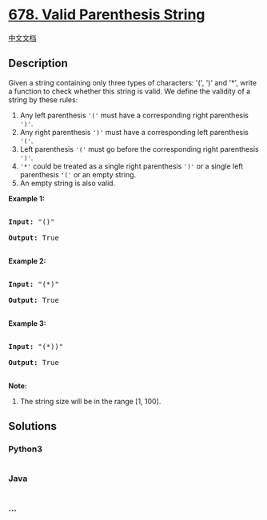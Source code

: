 # [678. Valid Parenthesis String](https://leetcode.com/problems/valid-parenthesis-string)

[中文文档](/solution/0600-0699/0678.Valid%20Parenthesis%20String/README.md)

## Description

<p>

Given a string containing only three types of characters: '(', ')' and '\*', write a function to check whether this string is valid. We define the validity of a string by these rules:

<ol>

<li>Any left parenthesis <code>'('</code> must have a corresponding right parenthesis <code>')'</code>.</li>

<li>Any right parenthesis <code>')'</code> must have a corresponding left parenthesis <code>'('</code>.</li>

<li>Left parenthesis <code>'('</code> must go before the corresponding right parenthesis <code>')'</code>.</li>

<li><code>'*'</code> could be treated as a single right parenthesis <code>')'</code> or a single left parenthesis <code>'('</code> or an empty string.</li>

<li>An empty string is also valid.</li>

</ol>

</p>

<p><b>Example 1:</b><br />

<pre>

<b>Input:</b> "()"

<b>Output:</b> True

</pre>

</p>

<p><b>Example 2:</b><br />

<pre>

<b>Input:</b> "(*)"

<b>Output:</b> True

</pre>

</p>

<p><b>Example 3:</b><br />

<pre>

<b>Input:</b> "(*))"

<b>Output:</b> True

</pre>

</p>

<p><b>Note:</b><br>

<ol>

<li>The string size will be in the range [1, 100].</li>

</ol>

</p>

## Solutions

<!-- tabs:start -->

### **Python3**

```python

```

### **Java**

```java

```

### **...**

```

```

<!-- tabs:end -->
